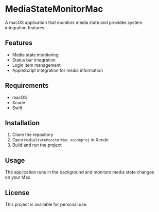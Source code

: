 # MediaStateMonitorMac

A macOS application that monitors media state and provides system integration features.

## Features

- Media state monitoring
- Status bar integration
- Login item management
- AppleScript integration for media information

## Requirements

- macOS
- Xcode
- Swift

## Installation

1. Clone the repository
2. Open `MediaStateMonitorMac.xcodeproj` in Xcode
3. Build and run the project

## Usage

The application runs in the background and monitors media state changes on your Mac.

## License

This project is available for personal use.

